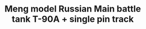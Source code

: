 ---
layout: product
title: "Meng model Russian Main battle tank T-90A + single pin track "
price: "TBA" 
desc: "N/A"
img_path: "/assets/img/MM-TS-006_MM-SPS29.jpg"
brand: "N/A"
available: false
special_offer: false
new: false
soon: false
cat: "010000"
subcat: "011000"
subsubcat: "0N/A"
sifra: "MM-TS-006_MM-SPS29"
---